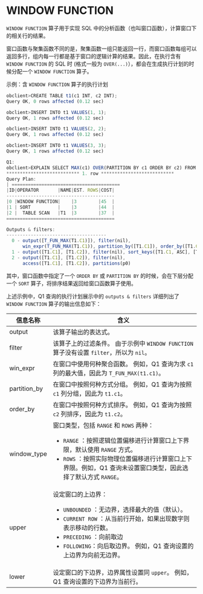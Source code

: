 WINDOW FUNCTION
====================================

`WINDOW FUNCTION` 算子用于实现 SQL 中的分析函数（也叫窗口函数），计算窗口下的相关行的结果。

窗口函数与聚集函数不同的是，聚集函数一组只能返回一行，而窗口函数每组可以返回多行，组内每一行都是基于窗口的逻辑计算的结果。因此，在执行含有 `WINDOW FUNCTION` 的 SQL 时 (格式一般为 `OVER(...)`），都会在生成执行计划的时候分配一个 `WINDOW FUNCTION` 算子。

示例：含 `WINDOW FUNCTION` 算子的执行计划

```javascript
obclient>CREATE TABLE t1(c1 INT, c2 INT);
Query OK, 0 rows affected (0.12 sec)

obclient>INSERT INTO t1 VALUES(1, 1);
Query OK, 1 rows affected (0.12 sec)

obclient>INSERT INTO t1 VALUES(2, 2);
Query OK, 1 rows affected (0.12 sec)

obclient>INSERT INTO t1 VALUES(3, 3);
Query OK, 1 rows affected (0.12 sec)

Q1: 
obclient>EXPLAIN SELECT MAX(c1) OVER(PARTITION BY c1 ORDER BY c2) FROM t1\G;
*************************** 1. row ***************************
Query Plan:
| ========================================
|ID|OPERATOR       |NAME|EST. ROWS|COST|
----------------------------------------
|0 |WINDOW FUNCTION|    |3        |45  |
|1 | SORT          |    |3        |44  |
|2 |  TABLE SCAN   |T1  |3        |37  |
========================================

Outputs & filters: 
-------------------------------------
  0 - output([T_FUN_MAX(T1.C1)]), filter(nil), 
      win_expr(T_FUN_MAX(T1.C1)), partition_by([T1.C1]), order_by([T1.C2, ASC]), window_type(RANGE), upper(UNBOUNDED PRECEDING), lower(CURRENT ROW)
  1 - output([T1.C1], [T1.C2]), filter(nil), sort_keys([T1.C1, ASC], [T1.C2, ASC])
  2 - output([T1.C1], [T1.C2]), filter(nil), 
      access([T1.C1], [T1.C2]), partitions(p0)
```

其中，窗口函数中指定了一个 `ORDER BY` 或 `PARTITION BY` 的时候，会在下层分配一个 `SORT` 算子，将排序结果返回给窗口函数算子使用。

上述示例中，Q1 查询的执行计划展示中的 `outputs & filters` 详细列出了 `WINDOW FUNCTION` 算子的输出信息如下：

|   **信息名称**   |                                                                                                                                                            **含义**                                                                                                                                                             |
|--------------|-------------------------------------------------------------------------------------------------------------------------------------------------------------------------------------------------------------------------------------------------------------------------------------------------------------------------------|
| output       | 该算子输出的表达式。                                                                                                                                                                                                                                                                                                                    |
| filter       | 该算子上的过滤条件。 由于示例中 `WINDOW FUNCTION` 算子没有设置 `filter`，所以为 `nil`。                                                                                                                                                                                                                                                 |
| win_expr     | 在窗口中使用何种聚合函数。 例如，Q1 查询为求 `c1` 列的最大值，因此为 `T_FUN_MAX(t1.c1)`。                                                                                                                                                                                                                                                   |
| partition_by | 在窗口中按照何种方式分组。 例如，Q1 查询为按照 `c1` 列分组，因此为 `t1.c1`。                                                                                                                                                                                                                                                               |
| order_by     | 在窗口中按照何种方式排序。 例如，Q1 查询为按照 `c2` 列排序，因此为 `t1.c2`。                                                                                                                                                                                                                                                               |
| window_type  | 窗口类型，包括 `RANGE` 和 `ROWS` 两种： <ul><li>`RANGE` ：按照逻辑位置偏移进行计算窗口上下界限，默认使用 `RANGE` 方式。</li><li> `ROWS` ：按照实际物理位置偏移进行计算窗口上下界限。例如，Q1 查询未设置窗口类型，因此选择了默认方式 `RANGE`。</li></ul>                                                                        |
| upper        | 设定窗口的上边界：<ul><li> `UNBOUNDED` ：无边界，选择最大的值（默认）。</li><li> `CURRENT ROW` ：从当前行开始，如果出现数字则表示移动的行数。   </li><li>`PRECEDING` ：向前取边</li><li> `FOLLOWING`：向后取边界。    例如，Q1 查询设置的上边界为向前无边界。 |
| lower        | 设定窗口的下边界，边界属性设置同 `upper`。 例如，Q1 查询设置的下边界为当前行。                                                                                                                                                                                                                                                                 |
